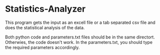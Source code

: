 # Statistics-Analyzer
This program gets the input as an excell file or a tab separated csv file and does the statistical analysis of the data.  

Both python code and parameters.txt files should be in the same directort. Otherwies, the code doesn't work. In the parameters.txt, you should type the required parameters accordingly.
